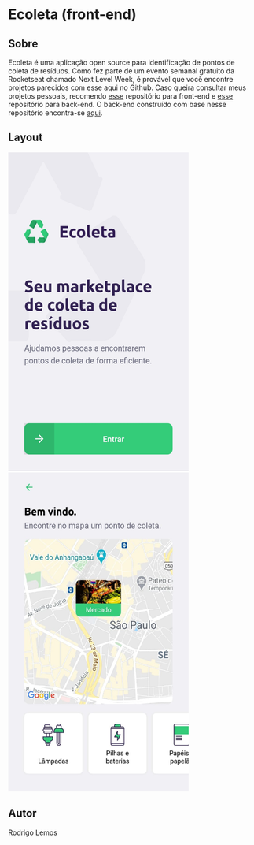 # Ecoleta (front-end)

## Sobre

Ecoleta é uma aplicação open source para identificação de pontos de coleta de resíduos. Como fez parte de um evento semanal gratuito da Rocketseat chamado Next Level Week, é provável que você encontre projetos parecidos com esse aqui no Github.
Caso queira consultar meus projetos pessoais, recomendo [esse](https://github.com/rodrigolemos/my-school-front) repositório para front-end e [esse](https://github.com/rodrigolemos/my-school) repositório para back-end.
O back-end construído com base nesse repositório encontra-se [aqui](https://github.com/rodrigolemos/ecoleta).

## Layout

<p align="left" style="margin-top: 10px;">
  <img alt="Principal" src="./src/assets/ecoleta-1.jfif" width="367" height="647">
  <img alt="Principal" src="./src/assets/ecoleta-2.jfif" width="367" height="647">
</p>


## Autor

Rodrigo Lemos

